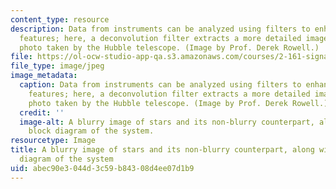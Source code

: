 ```yaml
---
content_type: resource
description: Data from instruments can be analyzed using filters to enhance different
  features; here, a deconvolution filter extracts a more detailed image from a blurry
  photo taken by the Hubble telescope. (Image by Prof. Derek Rowell.)
file: https://ol-ocw-studio-app-qa.s3.amazonaws.com/courses/2-161-signal-processing-continuous-and-discrete-fall-2008/abec90e3044d3c59b84308d4ee07d1b9_2-161f08-th.jpg
file_type: image/jpeg
image_metadata:
  caption: Data from instruments can be analyzed using filters to enhance different
    features; here, a deconvolution filter extracts a more detailed image from a blurry
    photo taken by the Hubble telescope. (Image by Prof. Derek Rowell.)
  credit: ''
  image-alt: A blurry image of stars and its non-blurry counterpart, along with a
    block diagram of the system.
resourcetype: Image
title: A blurry image of stars and its non-blurry counterpart, along with a block
  diagram of the system
uid: abec90e3-044d-3c59-b843-08d4ee07d1b9
---
```


